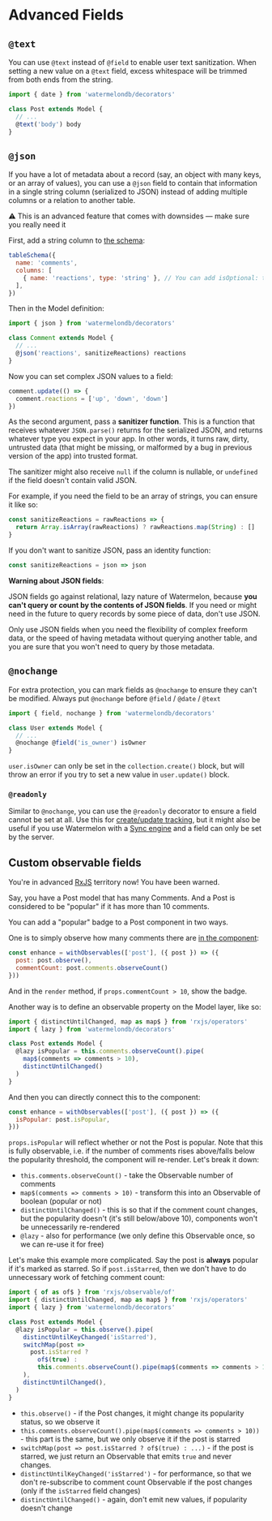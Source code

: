 # Advanced Fields

## `@text`

You can use `@text` instead of `@field` to enable user text sanitization. When setting a new value on a `@text` field, excess whitespace will be trimmed from both ends from the string.

```js
import { date } from 'watermelondb/decorators'

class Post extends Model {
  // ...
  @text('body') body
}
```

## `@json`

If you have a lot of metadata about a record (say, an object with many keys, or an array of values), you can use a `@json` field to contain that information in a single string column (serialized to JSON) instead of adding multiple columns or a relation to another table.

⚠️ This is an advanced feature that comes with downsides — make sure you really need it

First, add a string column to [the schema](../Schema.md):

```js
tableSchema({
  name: 'comments',
  columns: [
    { name: 'reactions', type: 'string' }, // You can add isOptional: true, if appropriate
  ],
})
```

Then in the Model definition:

```js
import { json } from 'watermelondb/decorators'

class Comment extends Model {
  // ...
  @json('reactions', sanitizeReactions) reactions
}
```

Now you can set complex JSON values to a field:

```js
comment.update(() => {
  comment.reactions = ['up', 'down', 'down']
})
```

As the second argument, pass a **sanitizer function**. This is a function that receives whatever `JSON.parse()` returns for the serialized JSON, and returns whatever type you expect in your app. In other words, it turns raw, dirty, untrusted data (that might be missing, or malformed by a bug in previous version of the app) into trusted format.

The sanitizer might also receive `null` if the column is nullable, or `undefined` if the field doesn't contain valid JSON.

For example, if you need the field to be an array of strings, you can ensure it like so:

```js
const sanitizeReactions = rawReactions => {
  return Array.isArray(rawReactions) ? rawReactions.map(String) : []
}
```

If you don't want to sanitize JSON, pass an identity function:

```js
const sanitizeReactions = json => json
```

**Warning about JSON fields**:

JSON fields go against relational, lazy nature of Watermelon, because **you can't query or count by the contents of JSON fields**. If you need or might need in the future to query records by some piece of data, don't use JSON.

Only use JSON fields when you need the flexibility of complex freeform data, or the speed of having metadata without querying another table, and you are sure that you won't need to query by those metadata.

## `@nochange`

For extra protection, you can mark fields as `@nochange` to ensure they can't be modified. Always put `@nochange` before `@field` / `@date` / `@text`

```js
import { field, nochange } from 'watermelondb/decorators'

class User extends Model {
  // ...
  @nochange @field('is_owner') isOwner
}
```

`user.isOwner` can only be set in the `collection.create()` block, but will throw an error if you try to set a new value in `user.update()` block.

### `@readonly`

Similar to `@nochange`, you can use the `@readonly` decorator to ensure a field cannot be set at all. Use this for [create/update tracking](./CreateUpdateTracking.md), but it might also be useful if you use Watermelon with a [Sync engine](../Implementation/Sync.md) and a field can only be set by the server.

## Custom observable fields

You're in advanced [RxJS](https://github.com/ReactiveX/rxjs) territory now! You have been warned.

Say, you have a Post model that has many Comments. And a Post is considered to be "popular" if it has more than 10 comments.

You can add a "popular" badge to a Post component in two ways.

One is to simply observe how many comments there are [in the component](../Components.md):

```js
const enhance = withObservables(['post'], ({ post }) => ({
  post: post.observe(),
  commentCount: post.comments.observeCount()
}))
```

And in the `render` method, if `props.commentCount > 10`, show the badge.

Another way is to define an observable property on the Model layer, like so:

```js
import { distinctUntilChanged, map as map$ } from 'rxjs/operators'
import { lazy } from 'watermelondb/decorators'

class Post extends Model {
  @lazy isPopular = this.comments.observeCount().pipe(
    map$(comments => comments > 10),
    distinctUntilChanged()
  )
}
```

And then you can directly connect this to the component:

```js
const enhance = withObservables(['post'], ({ post }) => ({
  isPopular: post.isPopular,
}))
```

`props.isPopular` will reflect whether or not the Post is popular. Note that this is fully observable, i.e. if the number of comments rises above/falls below the popularity threshold, the component will re-render. Let's break it down:

- `this.comments.observeCount()` - take the Observable number of comments
- `map$(comments => comments > 10)` - transform this into an Observable of boolean (popular or not)
- `distinctUntilChanged()` - this is so that if the comment count changes, but the popularity doesn't (it's still below/above 10), components won't be unnecessarily re-rendered
- `@lazy` - also for performance (we only define this Observable once, so we can re-use it for free)

Let's make this example more complicated. Say the post is **always** popular if it's marked as starred. So if `post.isStarred`, then we don't have to do unnecessary work of fetching comment count:

```js
import { of as of$ } from 'rxjs/observable/of'
import { distinctUntilChanged, map as map$ } from 'rxjs/operators'
import { lazy } from 'watermelondb/decorators'

class Post extends Model {
  @lazy isPopular = this.observe().pipe(
    distinctUntilKeyChanged('isStarred'),
    switchMap(post =>
      post.isStarred ?
        of$(true) :
        this.comments.observeCount().pipe(map$(comments => comments > 10))
    ),
    distinctUntilChanged(),
  )
}
```

- `this.observe()` - if the Post changes, it might change its popularity status, so we observe it
- `this.comments.observeCount().pipe(map$(comments => comments > 10))` - this part is the same, but we only observe it if the post is starred
- `switchMap(post => post.isStarred ? of$(true) : ...)` - if the post is starred, we just return an Observable that emits `true` and never changes.
- `distinctUntilKeyChanged('isStarred')` - for performance, so that we don't re-subscribe to comment count Observable if the post changes (only if the `isStarred` field changes)
- `distinctUntilChanged()` - again, don't emit new values, if popularity doesn't change
